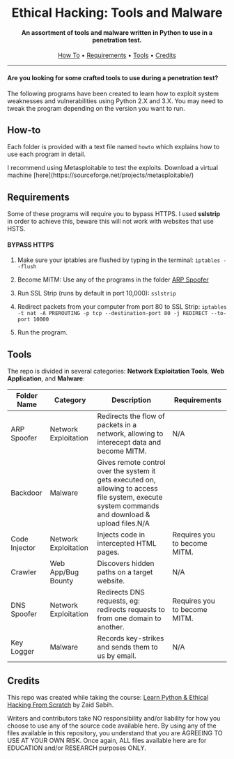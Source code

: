 <h1 align="center"> Ethical Hacking: Tools and Malware</h1>
<h4 align="center">An assortment of tools and malware written in Python to use in a penetration test.</h4>

<p align="center">
  <a href="#How-to">How To</a> •
  <a href="#Requirements">Requirements</a> •
  <a href="#Tools">Tools</a> •
  <a href="#Credits">Credits</a>
</p>

___

<h4>Are you looking for some crafted tools to use during a penetration test?</h4>
<p>
The following programs have been created to learn how to exploit system weaknesses and vulnerabilities using Python 2.X and 3.X.
You may need to tweak the program depending on the version you want to run.  
</p>

## How-to

Each folder is provided with a text file named ```howto``` which explains how to use each program in detail. 
<p>
I recommend using Metasploitable to test the exploits. Download a virtual machine [here](https://sourceforge.net/projects/metasploitable/)

</p>

## Requirements

Some of these programs will require you to bypass HTTPS. I used <strong>sslstrip</strong> in order to achieve this, beware this will not work with websites that use HSTS.

<h4>BYPASS HTTPS</h4>

1. Make sure your iptables are flushed by typing in the terminal: `iptables --flush`

2. Become MITM: Use any of the programs in the folder [ARP Spoofer](/ARP%20Spoofer/arp_spoofy_cmmdlineargs.py)

3. Run SSL Strip (runs by default in port 10,000): `sslstrip`

4. Redirect packets from your computer from port 80 to SSL Strip: `iptables -t nat -A PREROUTING -p tcp --destination-port 80 -j REDIRECT --to-port 10000`

5. Run the program. 

## Tools

The repo is divided in several categories: <strong>Network Exploitation Tools</strong>, <strong>Web Application</strong>, and <strong>Malware</strong>:

|Folder Name|Category|Description|Requirements|
|------|--------|--------|--------|
|ARP Spoofer| Network Exploitation| Redirects the flow of packets in a network, allowing to interecept data and become MITM.| N/A||
|Backdoor| Malware| Gives remote control over the system it gets executed on, allowing to access file system, execute system commands and download & upload files.N/A|||
|Code Injector| Network Exploitation| Injects code in intercepted HTML pages. | Requires you to become MITM.||
|Crawler| Web App/Bug Bounty| Discovers hidden paths on a target website.| N/A||
|DNS Spoofer| Network Exploitation| Redirects DNS requests, eg: redirects requests to from one domain to another.| Requires you to become MITM.||
|Key Logger| Malware| Records key-strikes and sends them to us by email.|N/A||



## Credits

This repo was created while taking the course: [Learn Python & Ethical Hacking From Scratch](https://www.udemy.com/course/learn-python-and-ethical-hacking-from-scratch) by Zaid Sabih. 

Writers and contributors take NO responsibility and/or liability for how you choose to use any of the source code available here. By using any of the files available in this repository, you understand that you are AGREEING TO USE AT YOUR OWN RISK. Once again, ALL files available here are for EDUCATION and/or RESEARCH purposes ONLY.

